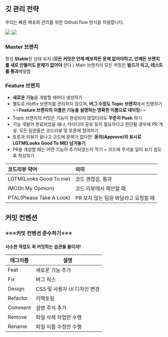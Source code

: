 ## 깃 관리 전략

우리는 빠른 배포와 관리를 위한 Github flow 방식을 차용합니다.

![](https://i.imgur.com/5vUOvVG.png)
![](https://i.imgur.com/lsQY3fE.png)
### Master 브랜치

항상 **Stable**한 상태 유지.(**모든 커밋은 언제 배포하든 문제 없어야하고, 언제든 브랜치를 새로 만들어도 문제가 없어야** 한다.) Main 브랜치의 모든 커밋은 **빌드가 되고, 테스트를 통과**해얗함

### Feature 브랜치

- **새로운 기능**을 개발할 때마다 생성하기
- 별도로 Hotfix 브랜치를 관리하지 않으며, **버그 수정도 Topic 브랜치**에서 진행하기
⭐️⭐️**Feature 브랜치의 이름은 기능을 설명하는 명확한 이름으로 네이밍**⭐️⭐️
- Topic 브랜치의 커밋은 기능이 완성되지 않았더라도 **꾸준히 Push** 하기
- 기능 개발이 완료되었을 떄나, 아이디어 공유 등이 필요하다고 판단될 경우에 PR 개설. 모든 팀원들은 코드리뷰 및 토론에 참여하기
- 토론과 리뷰가 끝나고 코드에 문제가 없다면  **동의(Approve)의 표시로 LGTM(Looks Good To ME) 남겨놓기**
- PR을 개설할 때는 어떤 기능이 추가되었는지 적기 + 코드에 주석을 달아 보기 쉽도록 작성하기

| 코드리뷰 약어            | 의미                                 |
|:------------------------ |:------------------------------------ |
| LGTM(Looks Good To me)   | 코드 괜찮음. 통과                    |
| IMO(In My Opinion)       | 코드 리뷰에서 제안할 때              |
| PTAL(Please Take A Look) | PR 보지 않는 팀원 봐달라고 요청할 때 |

## 커밋 컨벤션

### ⭐️⭐️⭐️커밋 컨벤션 준수하기⭐️⭐️⭐️
**사소한 작업도 꼭 커밋하는 습관을 들이자!**

| 태그이름 | 설명                         |
| -------- | ---------------------------- |
| Feat     | 새로운 기능 추가             |
| Fix      | 버그 픽스                    |
| Design   | CSS 및 사용자 UI 디자인 변경 |
| Refactor | 리팩토링                     |
| Comment  | 설명 주석 추가               |
| Remove   | 파일 삭제 작업만 수행        |
| Rename   | 파일 이름 수정만 수행        |
